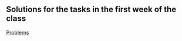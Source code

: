 ## Solutions for the tasks in the first week of the class

[Problems](https://github.com/fmi/java-course/tree/master/01-intro-to-java/lab)
